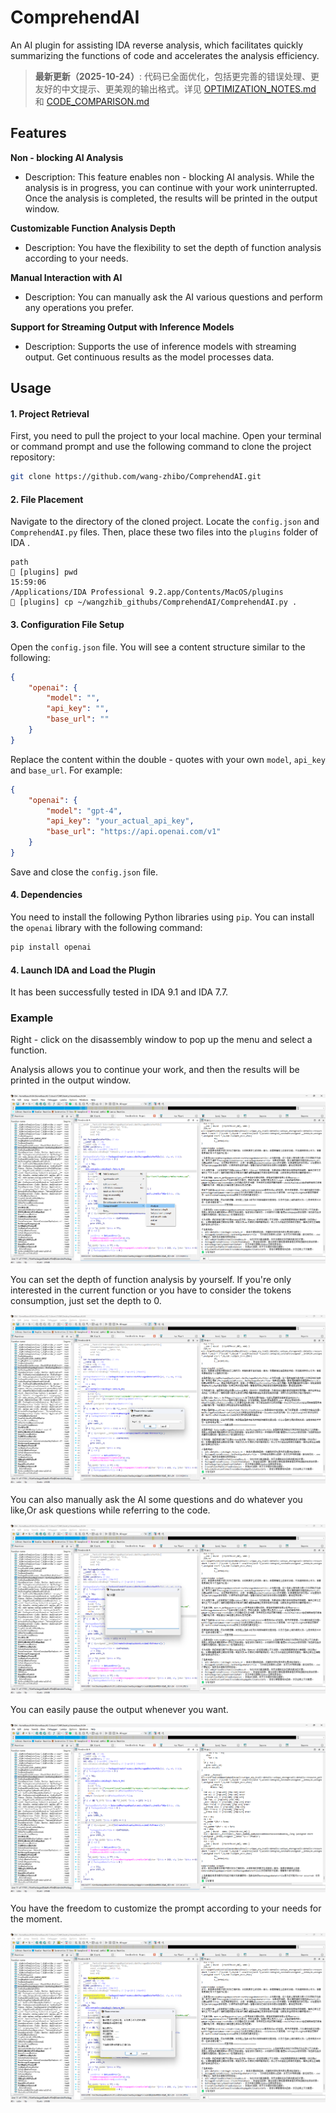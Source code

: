 # ComprehendAI

An AI plugin for assisting IDA reverse analysis, which facilitates quickly summarizing the functions of code and accelerates the analysis efficiency.

> **最新更新（2025-10-24）**: 代码已全面优化，包括更完善的错误处理、更友好的中文提示、更美观的输出格式。详见 [OPTIMIZATION_NOTES.md](./OPTIMIZATION_NOTES.md) 和 [CODE_COMPARISON.md](./CODE_COMPARISON.md)

## Features

**Non - blocking AI Analysis**

- Description: This feature enables non - blocking AI analysis. While the analysis is in progress, you can continue with your work uninterrupted. Once the analysis is completed, the results will be printed in the output window.

**Customizable Function Analysis Depth**

- Description: You have the flexibility to set the depth of function analysis according to your needs. 

**Manual Interaction with AI**

- Description: You can manually ask the AI various questions and perform any operations you prefer. 

**Support for Streaming Output with Inference Models**

- Description: Supports the use of inference models with streaming output.  Get continuous results as the model processes data.



## Usage

#### 1. Project Retrieval

First, you need to pull the project to your local machine. Open your terminal or command prompt and use the following command to clone the project repository:

```bash
git clone https://github.com/wang-zhibo/ComprehendAI.git
```

#### 2. File Placement

Navigate to the directory of the cloned project. Locate the `config.json` and `ComprehendAI.py` files. Then, place these two files into the `plugins` folder of IDA . 
```
path
🦉 [plugins] pwd                                                            15:59:06
/Applications/IDA Professional 9.2.app/Contents/MacOS/plugins
🦉 [plugins] cp ~/wangzhib_githubs/ComprehendAI/ComprehendAI.py .
```

#### 3. Configuration File Setup

Open the `config.json` file. You will see a content structure similar to the following:

```json
{
    "openai": {
        "model": "",
        "api_key": "",
        "base_url": ""
    }
}
```

Replace the content within the double - quotes with your own `model`, `api_key` and `base_url`. For example:

```json
{
    "openai": {
        "model": "gpt-4",
        "api_key": "your_actual_api_key",
        "base_url": "https://api.openai.com/v1"
    }
}
```

Save and close the `config.json` file.

#### 4. Dependencies

You need to install the following Python libraries using `pip`. You can install the `openai` library with the following command:

```py
pip install openai
```

#### 4. Launch IDA and Load the Plugin

It has been successfully tested in IDA 9.1 and IDA 7.7.

###  Example

Right - click on the disassembly window to pop up the menu and select a function.

Analysis allows you to continue your work, and then the results will be printed in the output window.

![image-20250416205310491](./imgs/README/image-20250416205310491.png)

You can set the depth of function analysis by yourself. If you're only interested in the current function or you have to consider the tokens consumption, just set the depth to 0.

![image-20250416205344433](./imgs/README/image-20250416205344433.png)

You can also manually ask the AI some questions and do whatever you like,Or ask questions while referring to the code. 

![image-20250416205428185](./imgs/README/image-20250416205428185.png)

You can easily pause the output whenever you want.  

![image-20250416205722302](./imgs/README/image-20250416205722302.png)

You have the freedom to customize the prompt according to your needs for the moment.

![image-20250416205552353](./imgs/README/image-20250416205552353.png)

